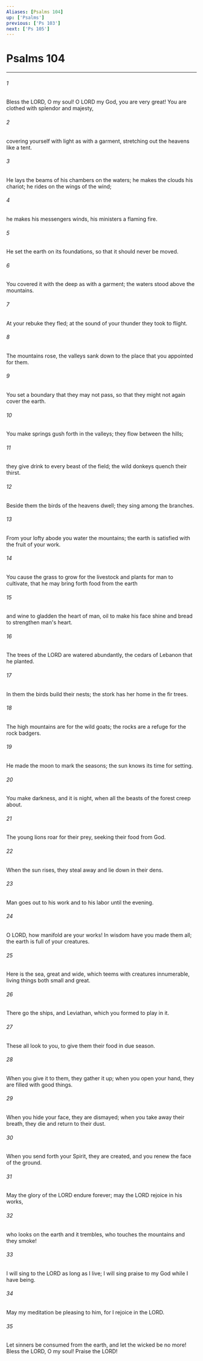 ```yaml
---
Aliases: [Psalms 104]
up: ['Psalms']
previous: ['Ps 103']
next: ['Ps 105']
---
```

# Psalms 104
***



###### 1 
Bless the LORD, O my soul! O LORD my God, you are very great! You are clothed with splendor and majesty, 

###### 2 
covering yourself with light as with a garment, stretching out the heavens like a tent. 

###### 3 
He lays the beams of his chambers on the waters; he makes the clouds his chariot; he rides on the wings of the wind; 

###### 4 
he makes his messengers winds, his ministers a flaming fire. 

###### 5 
He set the earth on its foundations, so that it should never be moved. 

###### 6 
You covered it with the deep as with a garment; the waters stood above the mountains. 

###### 7 
At your rebuke they fled; at the sound of your thunder they took to flight. 

###### 8 
The mountains rose, the valleys sank down to the place that you appointed for them. 

###### 9 
You set a boundary that they may not pass, so that they might not again cover the earth. 

###### 10 
You make springs gush forth in the valleys; they flow between the hills; 

###### 11 
they give drink to every beast of the field; the wild donkeys quench their thirst. 

###### 12 
Beside them the birds of the heavens dwell; they sing among the branches. 

###### 13 
From your lofty abode you water the mountains; the earth is satisfied with the fruit of your work. 

###### 14 
You cause the grass to grow for the livestock and plants for man to cultivate, that he may bring forth food from the earth 

###### 15 
and wine to gladden the heart of man, oil to make his face shine and bread to strengthen man's heart. 

###### 16 
The trees of the LORD are watered abundantly, the cedars of Lebanon that he planted. 

###### 17 
In them the birds build their nests; the stork has her home in the fir trees. 

###### 18 
The high mountains are for the wild goats; the rocks are a refuge for the rock badgers. 

###### 19 
He made the moon to mark the seasons; the sun knows its time for setting. 

###### 20 
You make darkness, and it is night, when all the beasts of the forest creep about. 

###### 21 
The young lions roar for their prey, seeking their food from God. 

###### 22 
When the sun rises, they steal away and lie down in their dens. 

###### 23 
Man goes out to his work and to his labor until the evening. 

###### 24 
O LORD, how manifold are your works! In wisdom have you made them all; the earth is full of your creatures. 

###### 25 
Here is the sea, great and wide, which teems with creatures innumerable, living things both small and great. 

###### 26 
There go the ships, and Leviathan, which you formed to play in it. 

###### 27 
These all look to you, to give them their food in due season. 

###### 28 
When you give it to them, they gather it up; when you open your hand, they are filled with good things. 

###### 29 
When you hide your face, they are dismayed; when you take away their breath, they die and return to their dust. 

###### 30 
When you send forth your Spirit, they are created, and you renew the face of the ground. 

###### 31 
May the glory of the LORD endure forever; may the LORD rejoice in his works, 

###### 32 
who looks on the earth and it trembles, who touches the mountains and they smoke! 

###### 33 
I will sing to the LORD as long as I live; I will sing praise to my God while I have being. 

###### 34 
May my meditation be pleasing to him, for I rejoice in the LORD. 

###### 35 
Let sinners be consumed from the earth, and let the wicked be no more! Bless the LORD, O my soul! Praise the LORD!
